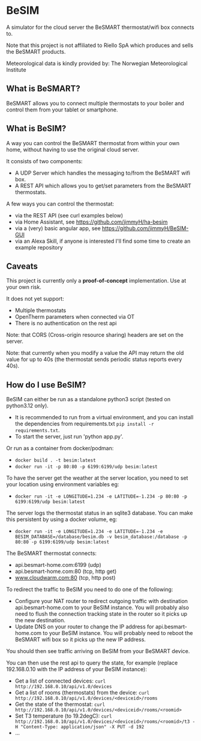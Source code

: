 # BeSIM

A simulator for the cloud server the BeSMART thermostat/wifi box connects to.

Note that this project is not affiliated to Riello SpA which produces and sells the BeSMART products.

Meteorological data is kindly provided by: The Norwegian Meteorological Institute

## What is BeSMART?

BeSMART allows you to connect multiple thermostats to your boiler and control them from your tablet or smartphone.

## What is BeSIM?

A way you can control the BeSMART thermostat from within your own home, without having to use the original cloud server.

It consists of two components:
 - A UDP Server which handles the messaging to/from the BeSMART wifi box.
 - A REST API which allows you to get/set parameters from the BeSMART thermostats.

A few ways you can control the thermostat:
 - via the REST API (see curl examples below)
 - via Home Assistant, see https://github.com/jimmyH/ha-besim
 - via a (very) basic angular app, see https://github.com/jimmyH/BeSIM-GUI
 - via an Alexa Skill, if anyone is interested I'll find some time to create an example repository

## Caveats

This project is currently only a **proof-of-concept** implementation. Use at your own risk.

It does not yet support:
 - Multiple thermostats
 - OpenTherm parameters when connected via OT
 - There is no authentication on the rest api

Note: that CORS (Cross-origin resource sharing) headers are set on the server.

Note: that currently when you modify a value the API may return the old value for up to 40s (the thermostat sends periodic status reports every 40s).

## How do I use BeSIM?

BeSIM can either be run as a standalone python3 script (tested on python3.12 only).
 - It is recommended to run from a virtual environment, and you can install the dependencies from requirements.txt `pip install -r requirements.txt`.
 - To start the server, just run 'python app.py'.

Or run as a container from docker/podman:
 - `docker build . -t besim:latest`
 - `docker run -it -p 80:80 -p 6199:6199/udp besim:latest`

To have the server get the weather at the server location, you need to set your location using environment variables eg:
 - `docker run -it -e LONGITUDE=1.234 -e LATITUDE=-1.234 -p 80:80 -p 6199:6199/udp besim:latest`

The server logs the thermostat status in an sqlite3 database. You can make this persistent by using a docker volume, eg:
 - `docker run -it -e LONGITUDE=1.234 -e LATITUDE=-1.234 -e BESIM_DATABASE=/database/besim.db -v besim_database:/database -p 80:80 -p 6199:6199/udp besim:latest`

The BeSMART thermostat connects:
 - api.besmart-home.com:6199 (udp)
 - api.besmart-home.com:80 (tcp, http get)
 - www.cloudwarm.com:80 (tcp, http post)

To redirect the traffic to BeSIM you need to do one of the following:
 - Configure your NAT router to redirect outgoing traffic with destination api.besmart-home.com to your BeSIM instance. You will probably also need to flush the connection tracking state in the router so it picks up the new destination.
 - Update DNS on your router to change the IP address for api.besmart-home.com to your BeSIM instance. You will probably need to reboot the BeSMART wifi box so it picks up the new IP address.

You should then see traffic arriving on BeSIM from your BeSMART device.

You can then use the rest api to query the state, for example (replace 192.168.0.10 with the IP address of your BeSIM instance):
 - Get a list of connected devices: `curl http://192.168.0.10/api/v1.0/devices`
 - Get a list of rooms (thermostats) from the device: `curl http://192.168.0.10/api/v1.0/devices/<deviceid>/rooms`
 - Get the state of the thermostat: `curl http://192.168.0.10/api/v1.0/devices/<deviceid>/rooms/<roomid>`
 - Set T3 temperature (to 19.2degC): `curl http://192.168.0.10/api/v1.0/devices/<deviceid>/rooms/<roomid>/t3 -H "Content-Type: application/json" -X PUT -d 192`
 - ...
